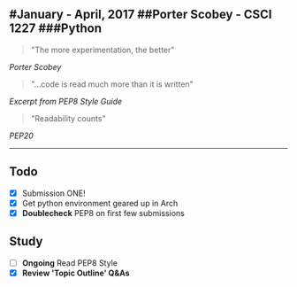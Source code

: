 #January - April, 2017
##Porter Scobey - CSCI 1227
###Python
-------
> "The more experimentation, the better"


*Porter Scobey*

> "...code is read much more than it is written"


*Excerpt from PEP8 Style Guide*

> "Readability counts"


*PEP20*

--------
## Todo
- [X] Submission ONE!
- [X] Get python environment geared up in Arch
- [X] **Doublecheck** PEP8 on first few submissions

## Study
- [ ] **Ongoing** Read PEP8 Style
- [X] **Review 'Topic Outline' Q&As**
